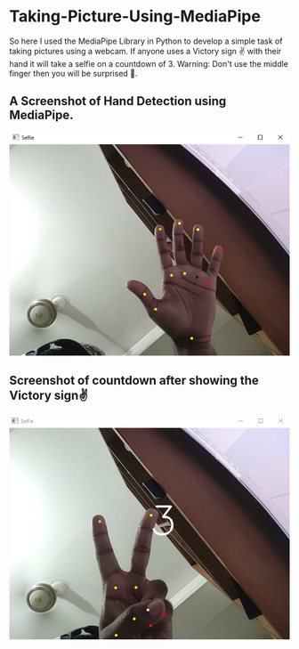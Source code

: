 # Taking-Picture-Using-MediaPipe

So here I used the MediaPipe Library in Python to develop a simple task of taking pictures using a webcam. If anyone uses a Victory sign ✌️ with their hand it will take a selfie on a countdown of 3.
Warning: Don't use the middle finger then you will be surprised 🤣.


## A Screenshot of Hand Detection using MediaPipe.

![App Screenshot](Hand_Detection.png)


## Screenshot of countdown after showing the Victory sign✌️

![App Screenshot](Count_Down_For_Selfie.png)
